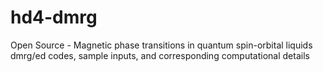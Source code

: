 # hd4-dmrg
Open Source - Magnetic phase transitions in quantum spin-orbital liquids
dmrg/ed codes, sample inputs, and corresponding computational details
